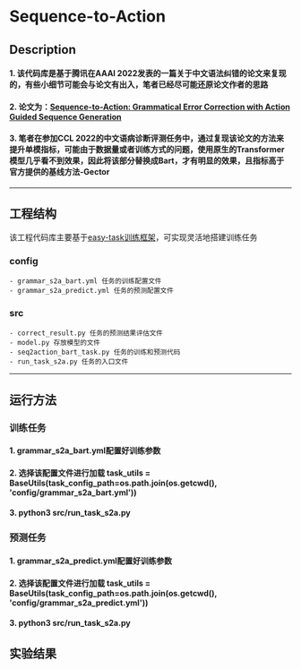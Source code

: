 # Sequence-to-Action
## Description
#### 1. 该代码库是基于腾讯在AAAI 2022发表的一篇关于中文语法纠错的论文来复现的，有些小细节可能会与论文有出入，笔者已经尽可能还原论文作者的思路
#### 2. 论文为：[Sequence-to-Action: Grammatical Error Correction with Action Guided Sequence Generation](https://arxiv.org/abs/2205.10884)
#### 3. 笔者在参加CCL 2022的中文语病诊断评测任务中，通过复现该论文的方法来提升单模指标，可能由于数据量或者训练方式的问题，使用原生的Transformer模型几乎看不到效果，因此将该部分替换成Bart，才有明显的效果，且指标高于官方提供的基线方法-Gector
___
## 工程结构
该工程代码库主要基于[easy-task训练框架](https://github.com/AI-confused/easy_task)，可实现灵活地搭建训练任务
### config
    - grammar_s2a_bart.yml 任务的训练配置文件
    - grammar_s2a_predict.yml 任务的预测配置文件
### src
    - correct_result.py 任务的预测结果评估文件
    - model.py 存放模型的文件
    - seq2action_bart_task.py 任务的训练和预测代码
    - run_task_s2a.py 任务的入口文件
___
## 运行方法
### 训练任务
#### 1. grammar_s2a_bart.yml配置好训练参数
#### 2. 选择该配置文件进行加载 task_utils = BaseUtils(task_config_path=os.path.join(os.getcwd(), 'config/grammar_s2a_bart.yml'))
#### 3. python3 src/run_task_s2a.py
### 预测任务
#### 1. grammar_s2a_predict.yml配置好训练参数
#### 2. 选择该配置文件进行加载 task_utils = BaseUtils(task_config_path=os.path.join(os.getcwd(), 'config/grammar_s2a_predict.yml'))
#### 3. python3 src/run_task_s2a.py
## 实验结果